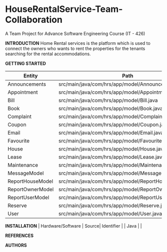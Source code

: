 # HouseRentalService-Team-Collaboration
A Team Project for Advance Software Engineering Course (IT - 426)

**INTRODUCTION**
Home Rental services is the platform which is used to connect the owners who wants to rent the properties for the tenants searching for the rental accommodations.



**GETTING STARTED**

| Entity | Path |
| --- | --- |
| Announcements | src/main/java/com/hrs/app/model/Announcement.java |
| Appointment | src/main/java/com/hrs/app/model/Appointment.java |
| Bill  | src/main/java/com/hrs/app/model/Bill.java |
| Book  | src/main/java/com/hrs/app/model/Book.java  |
| Complaint | src/main/java/com/hrs/app/model/Complaint.java |
| Coupon | src/main/java/com/hrs/app/model/Coupon.java |
| Email | src/main/java/com/hrs/app/model/Email.java |  |
| Favourite | src/main/java/com/hrs/app/model/Favourite.java |
| House | src/main/java/com/hrs/app/model/House.java |
| Lease | src/main/java/com/hrs/app/model/Lease.java |
| Maintenance | src/main/java/com/hrs/app/model/Maintenance.java |
| MessageModel | src/main/java/com/hrs/app/model/MessageModel.java |
| ReportHouseModel | src/main/java/com/hrs/app/model/ReportHouseModel.java |
| ReportOwnerModel | src/main/java/com/hrs/app/model/ReportOwnerModel.java |
| ReportUserModel | src/main/java/com/hrs/app/model/ReportUserModel.java |
| Reserve | src/main/java/com/hrs/app/model/Reserve.java |
| User | src/main/java/com/hrs/app/model/User.java |

**INSTALLATION**
| Hardware/Software | Source| Identifier |
| Java |    |



**REFERENCES**


**AUTHORS**
